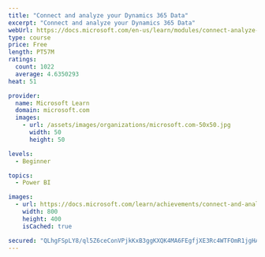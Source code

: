 ```yaml
---
title: "Connect and analyze your Dynamics 365 Data​"
excerpt: "Connect and analyze your Dynamics 365 Data​"
webUrl: https://docs.microsoft.com/en-us/learn/modules/connect-analyze-dynamics-365-data/
type: course
price: Free
length: PT57M
ratings:
  count: 1022
  average: 4.6350293
heat: 51

provider:
  name: Microsoft Learn
  domain: microsoft.com
  images:
    - url: /assets/images/organizations/microsoft.com-50x50.jpg
      width: 50
      height: 50

levels:
  - Beginner

topics:
  - Power BI

images:
  - url: https://docs.microsoft.com/learn/achievements/connect-and-analyze-your-microsoft-dynamics-365-data-social.png
    width: 800
    height: 400
    isCached: true

secured: "QLhgFSpLY8/ql5Z6ceConVPjkKxB3ggKXQK4MA6FEgfjXE3Rc4WTFOmR1jgHAycD7hqq0Cy2CtE4Y3XiiAlUoUgV0Ppo7kBWWwWtMAY7L9x2EAybQohYpTvnJGjRD2fUmcqEkZlWPNQHlduuAuDanMyRh/6NRdJ1fPaPD96tsWMEhBGoDcmtsX+Mgl0qQrUOscW2kLz7ZHHHOX1+7+DmDfOygqDVHVYE5vl9XmPma6iTzc0eGjLMqKm8NlgCfZNMPqFvx2G0bKDQrW7+CyJFpofkls084OqD1fNfCczWTuC/W4aknh0HyuDmMhnl1z9kBTAhS4JfFVzejZ+lxQUZSf2haVZ1vdudDn7KHGkzn7xUSRFEg+uZyLKiMHoyq26VT6saQAsh8EzHU4LDpD949TTnEw9FNvSOygL3aWKRHa0=;upGZvUA8quErxD5DRgQzQQ=="
---
```


